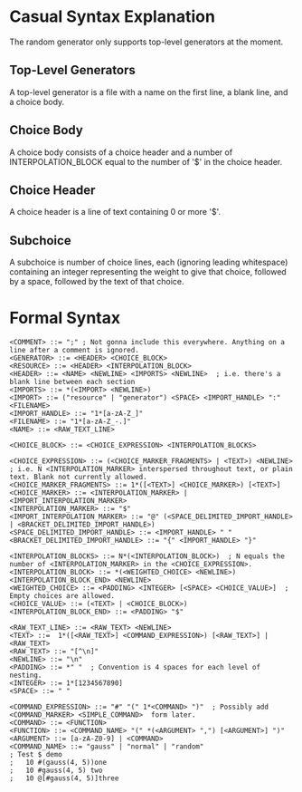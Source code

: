 # Casual Syntax Explanation
The random generator only supports top-level generators at the moment.

## Top-Level Generators
A top-level generator is a file with a name on the first line, a blank line, and a choice body.

## Choice Body
A choice body consists of a choice header and a number of INTERPOLATION_BLOCK equal to the number of '$'
in the choice header.

## Choice Header
A choice header is a line of text containing 0 or more '$'.

## Subchoice
A subchoice is number of choice lines, each (ignoring leading whitespace) containing an integer 
representing the weight to give that choice, followed by a space, followed by the text of that
choice.

# Formal Syntax
```
<COMMENT> ::= ";" ; Not gonna include this everywhere. Anything on a line after a comment is ignored.
<GENERATOR> ::= <HEADER> <CHOICE_BLOCK>
<RESOURCE> ::= <HEADER> <INTERPOLATION_BLOCK>
<HEADER> ::= <NAME> <NEWLINE> <IMPORTS> <NEWLINE>  ; i.e. there's a blank line between each section
<IMPORTS> ::= *(<IMPORT> <NEWLINE>)
<IMPORT> ::= ("resource" | "generator") <SPACE> <IMPORT_HANDLE> ":" <FILENAME>
<IMPORT_HANDLE> ::= "1*[a-zA-Z_]"
<FILENAME> ::= "1*[a-zA-Z_-.]"
<NAME> ::= <RAW_TEXT_LINE>

<CHOICE_BLOCK> ::= <CHOICE_EXPRESSION> <INTERPOLATION_BLOCKS>

<CHOICE_EXPRESSION> ::= (<CHOICE_MARKER_FRAGMENTS> | <TEXT>) <NEWLINE>  ; i.e. N <INTERPOLATION_MARKER> interspersed throughout text, or plain text. Blank not currently allowed.
<CHOICE_MARKER_FRAGMENTS> ::= 1*([<TEXT>] <CHOICE_MARKER>) [<TEXT>]
<CHOICE_MARKER> ::= <INTERPOLATION_MARKER> | <IMPORT_INTERPOLATION_MARKER>
<INTERPOLATION_MARKER> ::= "$"
<IMPORT_INTERPOLATION_MARKER> ::= "@" (<SPACE_DELIMITED_IMPORT_HANDLE> | <BRACKET_DELIMITED_IMPORT_HANDLE>)
<SPACE_DELIMITED_IMPORT_HANDLE> ::= <IMPORT_HANDLE> " "
<BRACKET_DELIMITED_IMPORT_HANDLE> ::= "{" <IMPORT_HANDLE> "}"

<INTERPOLATION_BLOCKS> ::= N*(<INTERPOLATION_BLOCK>)  ; N equals the number of <INTERPOLATION_MARKER> in the <CHOICE_EXPRESSION>.
<INTERPOLATION_BLOCK> ::= *(<WEIGHTED_CHOICE> <NEWLINE>) <INTERPOLATION_BLOCK_END> <NEWLINE>
<WEIGHTED_CHOICE> ::= <PADDING> <INTEGER> [<SPACE> <CHOICE_VALUE>]  ; Empty choices are allowed.
<CHOICE_VALUE> ::= (<TEXT> | <CHOICE_BLOCK>)
<INTERPOLATION_BLOCK_END> ::= <PADDING> "$"

<RAW_TEXT_LINE> ::= <RAW_TEXT> <NEWLINE>
<TEXT> ::=  1*([<RAW_TEXT>] <COMMAND_EXPRESSION>) [<RAW_TEXT>] | <RAW_TEXT>
<RAW_TEXT> ::= "[^\n]"
<NEWLINE> ::= "\n"
<PADDING> ::= *" "  ; Convention is 4 spaces for each level of nesting.
<INTEGER> ::= 1*[1234567890]
<SPACE> ::= " "

<COMMAND_EXPRESSION> ::= "#" "(" 1*<COMMAND> ")"  ; Possibly add <COMMAND_MARKER> <SIMPLE_COMMAND>  form later.
<COMMAND> ::= <FUNCTION>
<FUNCTION> ::= <COMMAND_NAME> "(" *(<ARGUMENT> ",") [<ARGUMENT>] ")"
<ARGUMENT> ::= [a-zA-Z0-9] | <COMMAND>
<COMMAND_NAME> ::= "gauss" | "normal" | "random"
; Test $ demo
;   10 #(gauss(4, 5))one
;   10 #gauss(4, 5) two
;   10 @[#gauss(4, 5)]three
```
